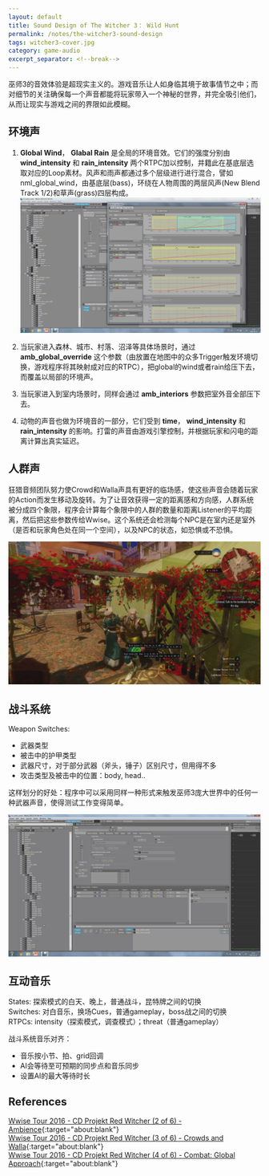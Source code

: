 ```yaml
---
layout: default
title: Sound Design of The Witcher 3： Wild Hunt
permalink: /notes/the-witcher3-sound-design
tags: witcher3-cover.jpg
category: game-audio
excerpt_separator: <!--break-->
---
```

巫师3的音效体验是超现实主义的。游戏音乐让人如身临其境于故事情节之中；而对细节的关注确保每一个声音都能将玩家带入一个神秘的世界，并完全吸引他们，从而让现实与游戏之间的界限如此模糊。

<!--break-->

## 环境声

1. **Global Wind**， **Glabal Rain** 是全局的环境音效。它们的强度分别由 **wind_intensity** 和 **rain_intensity** 两个RTPC加以控制，并籍此在基底层选取对应的Loop素材。风声和雨声都通过多个层级进行进行混合，譬如nml_global_wind，由基底层(bass)，环绕在人物周围的两层风声(New Blend Track 1/2)和草声(grass)四层构成。
![global_wind](\assets\images\global_wind.jpg)

2. 当玩家进入森林、城市、村落、沼泽等具体场景时，通过 **amb_global_override** 这个参数（由放置在地图中的众多Trigger触发环境切换，游戏程序将其映射成对应的RTPC），把global的wind或者rain给压下去，而覆盖以局部的环境声。

3. 当玩家进入到室内场景时，同样会通过 **amb_interiors** 参数把室外音全部压下去。

4. 动物的声音也做为环境音的一部分，它们受到 **time**， **wind_intensity** 和 **rain_intensity** 的影响。打雷的声音由游戏引擎控制，并根据玩家和闪电的距离计算出真实延迟。

## 人群声

狂猎音频团队努力使Crowd和Walla声具有更好的临场感，使这些声音会随着玩家的Action而发生移动及旋转。为了让音效获得一定的距离感和方向感，人群系统被分成四个象限，程序会计算每个象限中的人群的数量和距离Listener的平均距离，然后把这些参数传给Wwise。这个系统还会检测每个NPC是在室内还是室外（是否和玩家角色处在同一个空间），以及NPC的状态，如恐惧或不恐惧。

![crowds](\assets\images\crowds.jpg)

## 战斗系统

Weapon Switches:
* 武器类型
* 被击中的护甲类型
* 武器尺寸，对于部分武器（斧头，锤子）区别尺寸，但用得不多
* 攻击类型及被击中的位置：body, head..  

这样划分的好处：程序中可以采用同样一种形式来触发巫师3庞大世界中的任何一种武器声音，使得测试工作变得简单。

![weapon](\assets\images\weapon.jpg)

## 互动音乐

States: 探索模式的白天、晚上，普通战斗，昆特牌之间的切换  
Switches: 对白音乐，换场Cues，普通gameplay，boss战之间的切换  
RTPCs: intensity（探索模式，调查模式）；threat（普通gameplay） 

战斗系统音乐对齐：  
* 音乐按小节、拍、grid回调
* AI会等待至可预期的同步点和音乐同步
* 设置AI的最大等待时长

## References

[Wwise Tour 2016 - CD Projekt Red Witcher (2 of 6) - Ambience](https://www.youtube.com/watch?v=VJUuI_dw8Cc){:target="about:blank"}  
[Wwise Tour 2016 - CD Projekt Red Witcher (3 of 6) - Crowds and Walla](https://www.youtube.com/watch?v=bv4LBbrmu0A){:target="about:blank"}  
[Wwise Tour 2016 - CD Projekt Red Witcher (4 of 6) - Combat: Global Approach](https://www.youtube.com/watch?v=hM4hoZ3gFJs){:target="about:blank"}  
